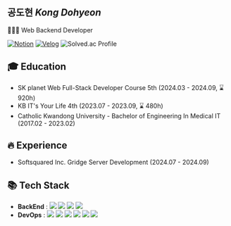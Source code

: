 ## 공도현 <em>Kong Dohyeon</em>
👨🏻‍💻 Web Backend Developer

[![Notion](https://img.shields.io/badge/Portfolio-000000?style=flat&logo=notion&logoColor=white)](https://quickest-cup-9f4.notion.site/Backend-Developer-587ea5742d54476686492bcf314f0387)
[![Velog](https://img.shields.io/badge/velog-20C997?style=flat&logo=velog&logoColor=white)](https://velog.io/@kkong_do/posts)
![Solved.ac Profile](http://mazassumnida.wtf/api/mini/generate_badge?boj=kkongdo)

## 🎓 Education
- SK planet Web Full-Stack Developer Course 5th (2024.03 - 2024.09, ⌛ 920h)
- KB IT's Your Life 4th (2023.07 - 2023.09, ⌛ 480h)
- Catholic Kwandong University - Bachelor of Engineering In Medical IT (2017.02 - 2023.02)

## 🔥 Experience
- Softsquared Inc. Gridge Server Development (2024.07 - 2024.09)

## 📚 Tech Stack
  - **BackEnd** : <img src="https://img.shields.io/badge/Java-007396?style=flat&logo=openJDK&logoColor=white"/> <img src="https://img.shields.io/badge/Kotlin-7F52FF?style=flat&logo=kotlin&logoColor=white"/> <img src="https://img.shields.io/badge/Spring-6DB33F?style=flat&logo=spring&logoColor=white"/> <img src="https://img.shields.io/badge/Spring Boot-6DB33F?style=flat&logo=spring-boot&logoColor=white"/>
  - **DevOps** : <img src="https://img.shields.io/badge/Oracle-F80000?style=flat&logo=Oracle&logoColor=white"/> <img src="https://img.shields.io/badge/MySQL-4479A1?style=flat&logo=MySQL&logoColor=white"/> <img src="https://img.shields.io/badge/Amazon RDS-527FFF?style=flat&logo=amazonrds&logoColor=white"/> <img src="https://img.shields.io/badge/Amazon EC2-FF9900?style=flat&logo=amazonec2&logoColor=white"/> <img src="https://img.shields.io/badge/Docker-2496ED?style=flat&logo=Docker&logoColor=white"/> <img src="https://img.shields.io/badge/GitHub Actions-2088FF?style=flat&logo=GitHub Actions&logoColor=white"/>
